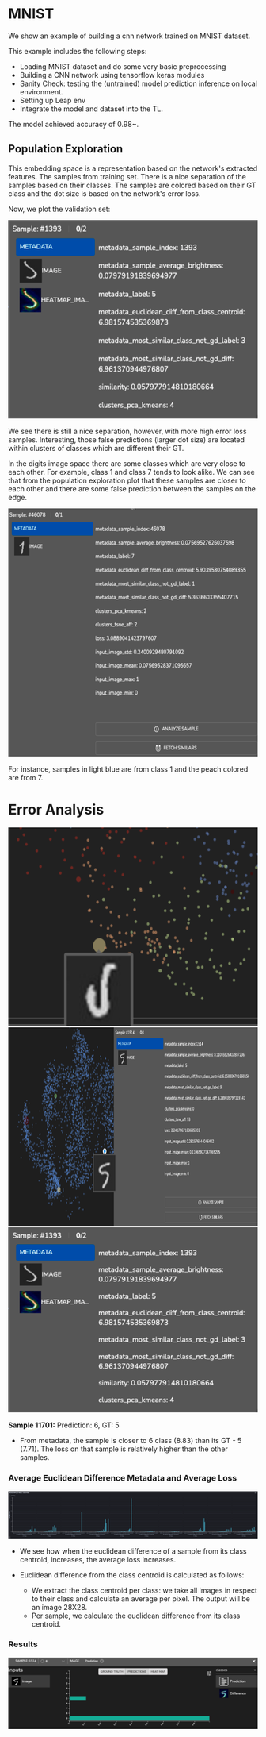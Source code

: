 # MNIST


We show an example of building a cnn network trained on MNIST dataset.

This example includes the following steps:

- Loading MNIST dataset and do some very basic preprocessing
- Building a CNN network using tensorflow keras modules
- Sanity Check: testing the (untrained) model prediction inference on local environment.
- Setting up Leap env
- Integrate the model and dataset into the TL.

The model achieved accuracy of 0.98~. 

## Population Exploration

This embedding space is a representation based on the network's extracted features. The samples from training set.
There is a nice separation of the samples based on their classes. The samples are colored based on their GT class and the dot size is based on the network's error loss. 

Now, we plot the validation set:

<img alt="img.png" height="400" src="images/img_2.png" width="800"/>

We see there is still a nice separation, however, with more high error loss samples. 
Interesting, those false predictions (larger dot size) are located within clusters of classes which are different their GT.  


In the digits image space there are some classes which are very close to each other. For example, class 1 and class 7 tends to look alike. We can see that from the population exploration plot that these samples are closer 
to each other and there are some false prediction between the samples on the edge.

<img alt="img_10.png" height="500" src="images/img_1.png" width="800"/>

For instance, samples in light blue are from class 1 and the peach colored are from 7.


# Error Analysis


<img alt="img.png" height="400" src="images/img_13.png" width="600"/> <img alt="img.png" height="400" src="images/img_4.png" width="600"/>
![img_2.png](img_2.png)

**Sample 11701:** Prediction: 6, GT: 5

- From metadata, the sample is closer to 6 class (8.83) than its GT - 5 (7.71). The loss on that sample is relatively higher than the other samples.



### Average Euclidean Difference Metadata and Average Loss

<img alt="img_16.png" src="images/img_6.png"/>

- We see how when the euclidean difference of a sample from its class centroid, increases, the average loss increases. 

- Euclidean difference from the class centroid is calculated as follows: 
  - We extract the class centroid per class: we take all images in respect to their class and calculate an average per pixel. The output will be an image 28X28.     
  - Per sample, we calculate the euclidean difference from its class centroid. 
  


### Results

![img.png](images/img_5.png)

